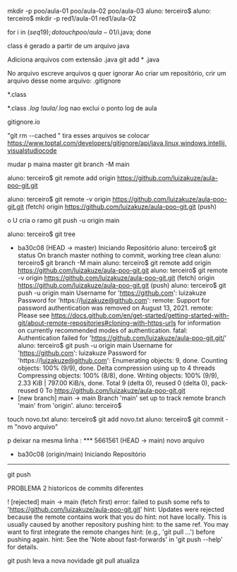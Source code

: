 mkdir -p poo/aula-01 poo/aula-02 poo/aula-03
aluno: terceiro$ 
aluno: terceiro$ mkdir -p red1/aula-01 red1/aula-02


for i in $(seq 1 9); do touch poo/aula-01/$i.java; done


class é gerado a partir de um arquivo java

Adiciona arquivos com extensão .java
git add * .java

No arquivo escreve arquivos q quer ignorar
Ao criar um repositório, crir um arquivo desse
nome arquivo: .gitignore

*.class

*.class
*.log
!aula/*.log nao exclui o ponto log de aula

gitignore.io


"git rm --cached <file>" tira esses arquivos se colocar
https://www.toptal.com/developers/gitignore/api/java,linux,windows,intellij,visualstudiocode

mudar p maina master
git branch -M main



aluno: terceiro$ git remote add origin https://github.com/luizakuze/aula-poo-git.git

aluno: terceiro$ git remote -v
origin	https://github.com/luizakuze/aula-poo-git.git (fetch)
origin	https://github.com/luizakuze/aula-poo-git.git (push)


o U cria o ramo
git push -u origin main

aluno: terceiro$ git tree
* ba30c08 (HEAD -> master) Iniciando Repositório
aluno: terceiro$ git status
On branch master
nothing to commit, working tree clean
aluno: terceiro$ git branch -M main
aluno: terceiro$ git remote add origin https://github.com/luizakuze/aula-poo-git.git
aluno: terceiro$ git remote -v
origin	https://github.com/luizakuze/aula-poo-git.git (fetch)
origin	https://github.com/luizakuze/aula-poo-git.git (push)
aluno: terceiro$ git push -u origin main
Username for 'https://github.com': luizakuze 
Password for 'https://luizakuze@github.com': 
remote: Support for password authentication was removed on August 13, 2021.
remote: Please see https://docs.github.com/en/get-started/getting-started-with-git/about-remote-repositories#cloning-with-https-urls for information on currently recommended modes of authentication.
fatal: Authentication failed for 'https://github.com/luizakuze/aula-poo-git.git/'
aluno: terceiro$ git push -u origin main
Username for 'https://github.com': luizakuze
Password for 'https://luizakuze@github.com': 
Enumerating objects: 9, done.
Counting objects: 100% (9/9), done.
Delta compression using up to 4 threads
Compressing objects: 100% (8/8), done.
Writing objects: 100% (9/9), 2.33 KiB | 797.00 KiB/s, done.
Total 9 (delta 0), reused 0 (delta 0), pack-reused 0
To https://github.com/luizakuze/aula-poo-git.git
 * [new branch]      main -> main
Branch 'main' set up to track remote branch 'main' from 'origin'.
aluno: terceiro$ 















touch novo.txt
aluno: terceiro$ git add novo.txt
aluno: terceiro$ git commit -m "novo arquivo"



p deixar na mesma linha :
*** 5661561 (HEAD -> main) novo arquivo
* ba30c08 (origin/main) Iniciando Repositório
****
git push

PROBLEMA
2 historicos de commits diferentes



! [rejected]        main -> main (fetch first)
error: failed to push some refs to 'https://github.com/luizakuze/aula-poo-git.git'
hint: Updates were rejected because the remote contains work that you do
hint: not have locally. This is usually caused by another repository pushing
hint: to the same ref. You may want to first integrate the remote changes
hint: (e.g., 'git pull ...') before pushing again.
hint: See the 'Note about fast-forwards' in 'git push --help' for details.


git push leva a nova novidade
git pull atualiza
